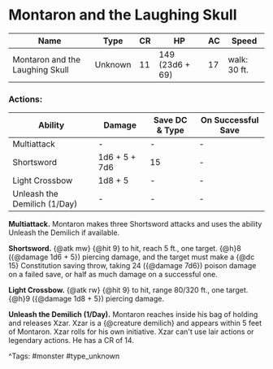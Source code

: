 # Montaron and the Laughing Skull

| Name | Type | CR | HP | AC | Speed |
|------|------|----|----|----|-------|
| Montaron and the Laughing Skull | Unknown | 11 | 149 (23d6 + 69) | 17 | walk: 30 ft. |

### Actions:

| Ability | Damage | Save DC & Type | On Successful Save |
|---------|--------|----------------|--------------------|
| Multiattack | - | - | - |
| Shortsword | 1d6 + 5 + 7d6 | 15 | - |
| Light Crossbow | 1d8 + 5 | - | - |
| Unleash the Demilich (1/Day) | - | - | - |


**Multiattack.** Montaron makes three Shortsword attacks and uses the ability Unleash the Demilich if available.

**Shortsword.** {@atk mw} {@hit 9} to hit, reach 5 ft., one target. {@h}8 ({@damage 1d6 + 5}) piercing damage, and the target must make a {@dc 15} Constitution saving throw, taking 24 ({@damage 7d6}) poison damage on a failed save, or half as much damage on a successful one.

**Light Crossbow.** {@atk rw} {@hit 9} to hit, range 80/320 ft., one target. {@h}9 ({@damage 1d8 + 5}) piercing damage.

**Unleash the Demilich (1/Day).** Montaron reaches inside his bag of holding and releases Xzar. Xzar is a {@creature demilich} and appears within 5 feet of Montaron. Xzar rolls for his own initiative. Xzar can't use lair actions or legendary actions. He has a CR of 14.

^Tags: #monster #type_unknown